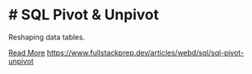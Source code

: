 # # SQL Pivot & Unpivot

Reshaping data tables.

[Read More](https://www.fullstackprep.dev/articles/webd/sql/sql-pivot-unpivot) https://www.fullstackprep.dev/articles/webd/sql/sql-pivot-unpivot